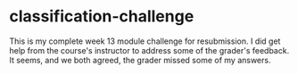# classification-challenge
This is my complete week 13 module challenge for resubmission.
I did get help from the course's instructor to address some of 
the grader's feedback. It seems, and we both agreed, the grader 
missed some of my answers.